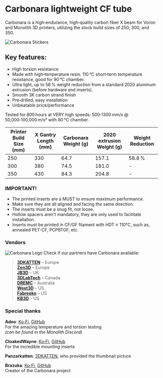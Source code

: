 # Carbonara lightweight CF tube

Carbonara is a high‑endurance, high‑quality carbon fiber X beam for Voron and Monolith 3D printers, utilizing the stock build sizes of 250, 300, and 350.

![Carbonara Stickers](https://i.imgur.com/Q5H2WDR.png)

## Key features:

- High torsion resistance  
- Made with high‑temperature resin. 110 °C short‑term temperature resistance, good for 90 °C chamber.  
- Ultra light, up to 58 % weight reduction from a standard 2020 aluminum extrusion (before hardware and inserts).  
- Smooth 3K carbon strand finish  
- Pre‑drilled, easy installation  
- Unbeatable price/performance  

Tested for 800 hours at VERY high speeds: 500‑1300 mm/s @ 50,000‑100,000 m/s² with 80 °C chamber.

Printer Build Size (mm) | X Gantry Length (mm) | Carbonara Weight (g) | 2020 extrusion Weight (g) | Weight Reduction
--- | --- | --- | --- | ---
250 | 330 | 64.7 | 157.1 | 58.8 %  
300 | 380 | 74.5 | 181.0 | -  
350 | 430 | 84.3 | 204.8 | -  

### IMPORTANT!

- The printed inserts are a MUST  to ensure maximum performance. 
- Make sure they are all aligned and facing the same direction.
- The inserts must be a snug fit, not loose.
- Hollow spacers aren't mandatory, they are only used to facilitate installation.
- Inserts must be printed in CF/GF filament with HDT ≥ 110°C, such as, annealed PET-CF, PCPBTGF, etc.

### Vendors

![Carbonara Logo](https://i.imgur.com/S3z5tVU.png)
Check if our partners have Carbonara available:

> **[3DKATTEN](https://3dkatten.se/)** – Europe  
> **[Zen3D](https://shop.zen3d.hu/)** – Europe  
> **[JB3D](https://jb3d.uk/)** – UK  
> **[3DLabTech](https://www.3dlabtech.ca/)** – Canada  
> **[DREMC](https://store.dremc.com.au/)** – Australia  
> **[West3D](https://west3d.com/)** – US  
> **[Fabreeko](https://www.fabreeko.com/)** – US  
> **[KB3D](https://kb-3d.com/store/)** – US  

### Special thanks

**Adeo**: [Ko‑Fi](https://ko-fi.com/the_adeo), [GitHub](https://github.com/TheAdeo)  
For the amazing temperature and torsion testing  
_(can be found in the Monolith Discord)_

**CloakedWayne**: [Ko‑Fi](https://ko-fi.com/monolith), [GitHub](https://github.com/CloakedWayne)  
For the incredible mounting inserts

**Panzarkatten**: [3DKATTEN](https://3dkatten.se/), who provided the thumbnail picture

**Brazuka**: [Ko‑Fi](https://ko-fi.com/Brazuka), [GitHub](https://github.com/Brazuka-1)  
Creator of the Carbonara project








 